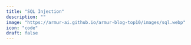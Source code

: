 ```yaml
---
title: "SQL Injection"
description: ""
image: "https://armur-ai.github.io/armur-blog-top10/images/sql.webp"
icon: "code"
draft: false
---
```



